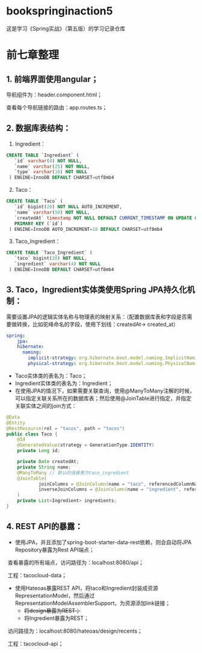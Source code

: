 # bookspringinaction5

这是学习《Spring实战》（第五版）的学习记录仓库

# 前七章整理

## 1. 前端界面使用angular；

导航组件为：header.component.html；

查看每个导航链接的路由：app.routes.ts；

## 2. 数据库表结构：

1. Ingredient：

```sql
CREATE TABLE `Ingredient` (
   `id` varchar(4) NOT NULL,
   `name` varchar(25) NOT NULL,
   `type` varchar(10) NOT NULL
 ) ENGINE=InnoDB DEFAULT CHARSET=utf8mb4
```

2. Taco：

```sql
CREATE TABLE `Taco` (
   `id` bigint(20) NOT NULL AUTO_INCREMENT,
   `name` varchar(50) NOT NULL,
   `createdAt` timestamp NOT NULL DEFAULT CURRENT_TIMESTAMP ON UPDATE CURRENT_TIMESTAMP,
   PRIMARY KEY (`id`)
 ) ENGINE=InnoDB AUTO_INCREMENT=18 DEFAULT CHARSET=utf8mb4
```

3. Taco_Ingredient：

```sql
CREATE TABLE `Taco_Ingredient` (
   `taco` bigint(20) NOT NULL,
   `ingredient` varchar(4) NOT NULL
 ) ENGINE=InnoDB DEFAULT CHARSET=utf8mb4
```

## 3. Taco，Ingredient实体类使用Spring JPA持久化机制：

需要设置JPA的逻辑实体名称与物理表的映射关系：（配置数据库表和字段是否需要做转换，比如驼峰命名的字段，使用下划线：createdAt->
created_at）

```yaml
spring:
	jpa:
    hibernate:
      naming:
        implicit-strategy: org.hibernate.boot.model.naming.ImplicitNamingStrategyComponentPathImpl
        physical-strategy: org.hibernate.boot.model.naming.PhysicalNamingStrategyStandardImpl
```

- Taco实体类的表名为：Taco；
- Ingredient实体类的表名为：Ingredient；
- 在使用JPA的情况下，如果需要关联查询，使用@ManyToMany注解的时候，可以指定关联关系所在的数据库表；然后使用@JoinTable进行指定，并指定关联实体之间的join方式：

```java
@Data
@Entity
@RestResource(rel = "tacos", path = "tacos")
public class Taco {
    @Id
    @GeneratedValue(strategy = GenerationType.IDENTITY)
    private Long id;

    private Date createdAt;
    private String name;
    @ManyToMany // 默认的连接表为taco_ingredient
    @JoinTable(
            joinColumns = @JoinColumn(name = "taco", referencedColumnName = "id"), // owning side
            inverseJoinColumns = @JoinColumn(name = "ingredient", referencedColumnName = "id")
    )
    private List<Ingredient> ingredients;
}
```

## 4. REST API的暴露：

- 使用JPA，并且添加了spring-boot-starter-data-rest依赖，则会自动将JPA Repository暴露为Rest API端点；

​ 查看暴露的所有端点，访问路径为：localhost:8080/api；

​ 工程：tacocloud-data；

- 使用Hateoas暴露REST API，将taco和Ingredient封装成资源RepresentationModel，然后通过RepresentationModelAssemblerSupport，为资源添加link链接；
    - ~~将design暴露为REST；~~
    - 将Ingredient暴露为REST；

​ 访问路径为：localhost:8080/hateoas/design/recents；

​ 工程：tacocloud-api；
